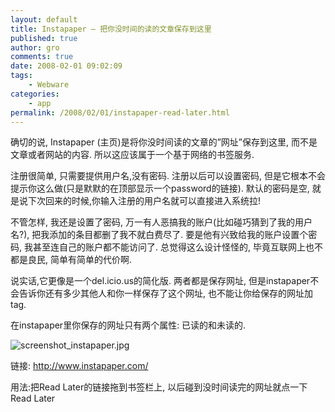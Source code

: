 ```yaml
---
layout: default
title: Instapaper – 把你没时间的读的文章保存到这里
published: true
author: gro
comments: true
date: 2008-02-01 09:02:09
tags:
    - Webware
categories:
    - app
permalink: /2008/02/01/instapaper-read-later.html
---
```

确切的说, Instapaper (主页)是将你没时间读的文章的&#8221;网址&#8221;保存到这里, 而不是文章或者网站的内容. 所以这应该属于一个基于网络的书签服务.

注册很简单, 只需要提供用户名,没有密码. 注册以后可以设置密码, 但是它根本不会提示你这么做(只是默默的在顶部显示一个password的链接). 默认的密码是空, 就是说下次回来的时候,你输入注册的用户名就可以直接进入系统拉!

不管怎样, 我还是设置了密码, 万一有人恶搞我的账户(比如碰巧猜到了我的用户名?), 把我添加的条目都删了我不就白费尽了. 要是他有兴致给我的账户设置个密码, 我甚至连自己的账户都不能访问了. 总觉得这么设计怪怪的, 毕竟互联网上也不都是良民, 简单有简单的代价啊.

说实话,它更像是一个del.icio.us的简化版. 两者都是保存网址, 但是instapaper不会告诉你还有多少其他人和你一样保存了这个网址, 也不能让你给保存的网址加tag.

在instapaper里你保存的网址只有两个属性: 已读的和未读的.

![screenshot_instapaper.jpg][1]

链接: http://www.instapaper.com/
  
用法:把Read Later的链接拖到书签栏上, 以后碰到没时间读完的网址就点一下Read Later

 [1]: http://getfreeware.net/wp-content/uploads/2008/02/screenshot_instapaper.jpg